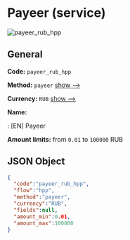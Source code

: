 
# Payeer (service) 
![payeer_rub_hpp](https://static.openfintech.io/payment_methods/payeer_rub_hpp/logo.svg?w=400&c=v0.59.26#w200)  

## General 
 
**Code:** `payeer_rub_hpp` 
 
**Method:** `payeer` 
 [show -->](/payment-methods/payeer/) 
 
**Currency:** `RUB` [show -->](/currencies/RUB/) 
 
**Name:** 
 
:	[EN] Payeer 
 
**Amount limits:** from `0.01` to `100000` RUB 

## JSON Object 

```json
{
  "code":"payeer_rub_hpp",
  "flow":"hpp",
  "method":"payeer",
  "currency":"RUB",
  "fields":null,
  "amount_min":0.01,
  "amount_max":100000
}
```  
